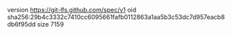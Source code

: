 version https://git-lfs.github.com/spec/v1
oid sha256:29b4c3332c7410cc6095661fafb0112863a1aa5b3c53dc7d957eacb8db6f95dd
size 7159
